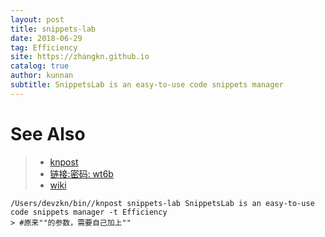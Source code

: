 ```yaml
---
layout: post
title: snippets-lab
date: 2018-06-29
tag: Efficiency
site: https://zhangkn.github.io
catalog: true
author: kunnan
subtitle: SnippetsLab is an easy-to-use code snippets manager
---
```


# See Also 

>* [knpost](https://github.com/zhangkn/KNBin/blob/master/knpost) 
>* [链接:密码: wt6b]( https://pan.baidu.com/s/1ZoNLcw92tTu1A63V8cNu1w )
>* [wiki](https://www.renfei.org/snippets-lab/manual/mac/essentials.html#filter-search-results)
>
```
/Users/devzkn/bin//knpost snippets-lab SnippetsLab is an easy-to-use code snippets manager -t Efficiency
> #原来""的参数，需要自己加上""
```

